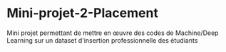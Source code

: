 # Mini-projet-2-Placement
Mini projet permettant de mettre en œuvre des codes de Machine/Deep Learning sur un dataset d'insertion professionnelle des étudiants 
